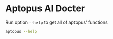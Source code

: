 # Aptopus AI Docter

Run option `--help` to get all of aptopus' functions

```bash
aptopus --help
```
